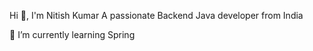 Hi 👋, I'm Nitish Kumar
A passionate Backend Java developer from India




🌱 I’m currently learning Spring



